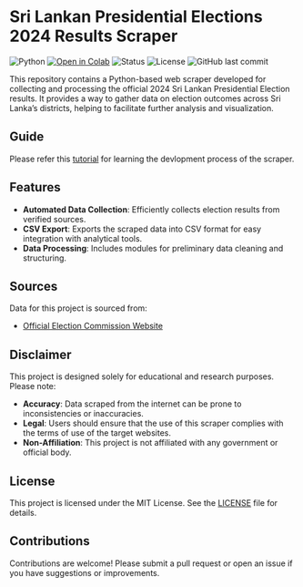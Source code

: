 # Sri Lankan Presidential Elections 2024 Results Scraper

![Python](https://img.shields.io/badge/Python-3.x-blue)
[![Open in Colab](https://colab.research.google.com/assets/colab-badge.svg)](https://colab.research.google.com/github/ratheesk/srilankan-presidential-elections-2024-results-scraper/blob/main/scraper.ipynb)
![Status](https://img.shields.io/badge/Status-Active-brightgreen)
![License](https://img.shields.io/github/license/ratheesk/srilankan-presidential-elections-2024-results-scraper)
![GitHub last commit](https://img.shields.io/github/last-commit/ratheesk/srilankan-presidential-elections-2024-results-scraper)

This repository contains a Python-based web scraper developed for collecting and processing the official 2024 Sri Lankan Presidential Election results. It provides a way to gather data on election outcomes across Sri Lanka’s districts, helping to facilitate further analysis and visualization.

## Guide

Please refer this [tutorial](https://ratheesk.github.io/election-scraper-dashboard-guide/) for learning the devlopment process of the scraper.

## Features

- **Automated Data Collection**: Efficiently collects election results from verified sources.
- **CSV Export**: Exports the scraped data into CSV format for easy integration with analytical tools.
- **Data Processing**: Includes modules for preliminary data cleaning and structuring.

## Sources

Data for this project is sourced from:

- [Official Election Commission Website](https://elections.gov.lk)

## Disclaimer

This project is designed solely for educational and research purposes. Please note:

- **Accuracy**: Data scraped from the internet can be prone to inconsistencies or inaccuracies.
- **Legal**: Users should ensure that the use of this scraper complies with the terms of use of the target websites.
- **Non-Affiliation**: This project is not affiliated with any government or official body.

## License

This project is licensed under the MIT License. See the [LICENSE](LICENSE) file for details.

## Contributions

Contributions are welcome! Please submit a pull request or open an issue if you have suggestions or improvements.
